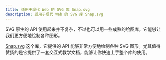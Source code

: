 ```yaml
---
title: 适用于现代 Web 的 SVG 库 Snap.svg
description: 适用于现代 Web 的 SVG 库 Snap.svg
---
```


SVG 原生的 API 使用起来并不复杂，不过也可以用一些成熟的绘图库，它能够让我们更方便地绘制各种图形。

[Snap.svg](http://snapsvg.io/) 这个库，它提供的 API 能够非常方便地绘制各种 SVG 图形。尤其值得赞扬的是它提供了一套交互式教学文档，能够让你快速上手整个库的使用。